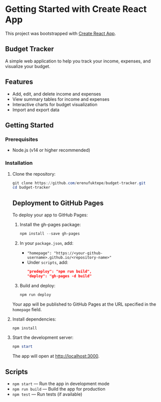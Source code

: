 # Getting Started with Create React App

This project was bootstrapped with [Create React App](https://github.com/facebook/create-react-app).

## Budget Tracker

A simple web application to help you track your income, expenses, and visualize your budget.

## Features
- Add, edit, and delete income and expenses
- View summary tables for income and expenses
- Interactive charts for budget visualization
- Import and export data

## Getting Started

### Prerequisites
- Node.js (v14 or higher recommended)

### Installation
1. Clone the repository:
	```powershell
	git clone https://github.com/erenufuktepe/budget-tracker.git
	cd budget-tracker
	```

	## Deployment to GitHub Pages

	To deploy your app to GitHub Pages:

	1. Install the gh-pages package:
		```powershell
		npm install --save gh-pages
		```

	2. In your `package.json`, add:
		- `"homepage": "https://<your-github-username>.github.io/<repository-name>"`
		- Under `scripts`, add:
		  ```json
		  "predeploy": "npm run build",
		  "deploy": "gh-pages -d build"
		  ```

	3. Build and deploy:
		```powershell
		npm run deploy
		```

	Your app will be published to GitHub Pages at the URL specified in the `homepage` field.
2. Install dependencies:
	```powershell
	npm install
	```
3. Start the development server:
	```powershell
	npm start
	```
	The app will open at [http://localhost:3000](http://localhost:3000).

## Scripts
- `npm start` — Run the app in development mode
- `npm run build` — Build the app for production
- `npm test` — Run tests (if available)
